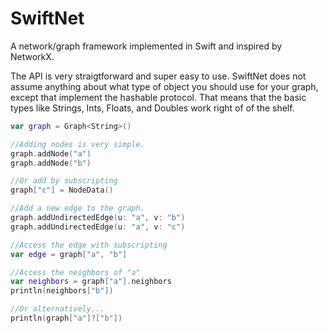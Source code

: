 SwiftNet
========

A network/graph framework implemented in Swift and inspired by NetworkX.

The API is very straigtforward and super easy to use. SwiftNet does not assume anything about what type of object you should use for your graph, except that implement the hashable protocol. That means that the basic types like Strings, Ints, Floats, and Doubles work right of of the shelf.

```swift
var graph = Graph<String>()

//Adding nodes is very simple.
graph.addNode("a")
graph.addNode("b")

//Or add by subscripting
graph["c"] = NodeData()

//Add a new edge to the graph.
graph.addUndirectedEdge(u: "a", v: "b")
graph.addUndirectedEdge(u: "a", v: "c")

//Access the edge with subscripting
var edge = graph["a", "b"]

//Access the neighbors of "a"
var neighbors = graph["a"].neighbors
println(neighbors["b"])

//Or alternatively...
println(graph["a"]?["b"])
```
